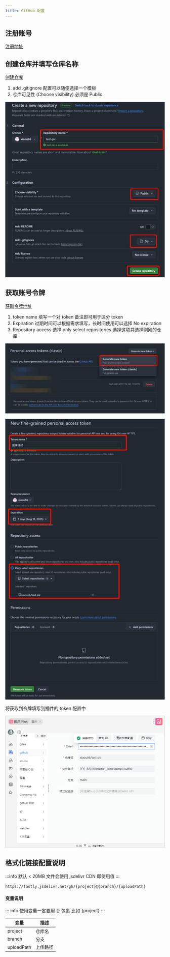 ```yaml
---
title: GitHub 配置
---
```


## 注册账号

[注册地址](https://github.com/signup)

## 创建仓库并填写仓库名称

[创建仓库](https://github.com/new)

1. add .gitignore 配置可以随便选择一个模板
2. 仓库可见性 (Choose visibility) 必须是 Public


![](img/github/github-02.png)



## 获取账号令牌

[获取令牌地址](https://github.com/settings/tokens)

1. token name 填写一个对 token 备注即可用于区分 token
2. Expiration 过期时间可以根据需求填写，长时间使用可以选择 No expiration
3. Repository access 选择 only select repositories 选择这项并选择刚刚的仓库

![](img/github/github-01.png)

![](img/github/github-04.png)

将获取到令牌填写到插件的 token 配置中

![](img/github/github-05.png)

## 格式化链接配置说明

:::info
默认 < 20MB 文件会使用 jsdelivr CDN 即使用值
:::

```text
https://fastly.jsdelivr.net/gh/{project}@{branch}/{uploadPath}
```
#### 变量说明

::: info
使用变量一定要用 {} 包裹 比如 \{project\}
:::

| 变量         | 描述   |
|------------|------|
| project    | 仓库名  |
| branch     | 分支   |
| uploadPath | 上传路径 |
